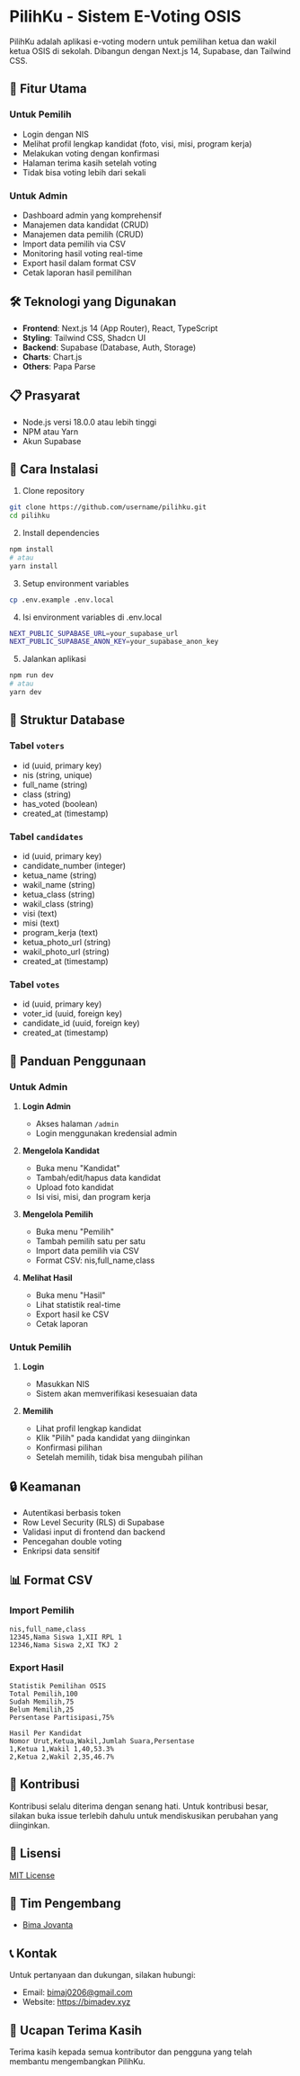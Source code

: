 # PilihKu - Sistem E-Voting OSIS

PilihKu adalah aplikasi e-voting modern untuk pemilihan ketua dan wakil ketua OSIS di sekolah. Dibangun dengan Next.js 14, Supabase, dan Tailwind CSS.

## 🌟 Fitur Utama

### Untuk Pemilih
- Login dengan NIS
- Melihat profil lengkap kandidat (foto, visi, misi, program kerja)
- Melakukan voting dengan konfirmasi
- Halaman terima kasih setelah voting
- Tidak bisa voting lebih dari sekali

### Untuk Admin
- Dashboard admin yang komprehensif
- Manajemen data kandidat (CRUD)
- Manajemen data pemilih (CRUD)
- Import data pemilih via CSV
- Monitoring hasil voting real-time
- Export hasil dalam format CSV
- Cetak laporan hasil pemilihan

## 🛠 Teknologi yang Digunakan

- **Frontend**: Next.js 14 (App Router), React, TypeScript
- **Styling**: Tailwind CSS, Shadcn UI
- **Backend**: Supabase (Database, Auth, Storage)
- **Charts**: Chart.js
- **Others**: Papa Parse

## 📋 Prasyarat

- Node.js versi 18.0.0 atau lebih tinggi
- NPM atau Yarn
- Akun Supabase

## 🚀 Cara Instalasi

1. Clone repository
```bash
git clone https://github.com/username/pilihku.git
cd pilihku
```

2. Install dependencies
```bash
npm install
# atau
yarn install
```

3. Setup environment variables
```bash
cp .env.example .env.local
```

4. Isi environment variables di .env.local
```bash
NEXT_PUBLIC_SUPABASE_URL=your_supabase_url
NEXT_PUBLIC_SUPABASE_ANON_KEY=your_supabase_anon_key
```

5. Jalankan aplikasi
```bash
npm run dev
# atau
yarn dev
```

## 💾 Struktur Database

### Tabel `voters`
- id (uuid, primary key)
- nis (string, unique)
- full_name (string)
- class (string)
- has_voted (boolean)
- created_at (timestamp)

### Tabel `candidates`
- id (uuid, primary key)
- candidate_number (integer)
- ketua_name (string)
- wakil_name (string)
- ketua_class (string)
- wakil_class (string)
- visi (text)
- misi (text)
- program_kerja (text)
- ketua_photo_url (string)
- wakil_photo_url (string)
- created_at (timestamp)

### Tabel `votes`
- id (uuid, primary key)
- voter_id (uuid, foreign key)
- candidate_id (uuid, foreign key)
- created_at (timestamp)

## 📝 Panduan Penggunaan

### Untuk Admin

1. **Login Admin**
   - Akses halaman `/admin`
   - Login menggunakan kredensial admin

2. **Mengelola Kandidat**
   - Buka menu "Kandidat"
   - Tambah/edit/hapus data kandidat
   - Upload foto kandidat
   - Isi visi, misi, dan program kerja

3. **Mengelola Pemilih**
   - Buka menu "Pemilih"
   - Tambah pemilih satu per satu
   - Import data pemilih via CSV
   - Format CSV: nis,full_name,class

4. **Melihat Hasil**
   - Buka menu "Hasil"
   - Lihat statistik real-time
   - Export hasil ke CSV
   - Cetak laporan

### Untuk Pemilih

1. **Login**
   - Masukkan NIS
   - Sistem akan memverifikasi kesesuaian data

2. **Memilih**
   - Lihat profil lengkap kandidat
   - Klik "Pilih" pada kandidat yang diinginkan
   - Konfirmasi pilihan
   - Setelah memilih, tidak bisa mengubah pilihan

## 🔒 Keamanan

- Autentikasi berbasis token
- Row Level Security (RLS) di Supabase
- Validasi input di frontend dan backend
- Pencegahan double voting
- Enkripsi data sensitif

## 📊 Format CSV

### Import Pemilih
```csv
nis,full_name,class
12345,Nama Siswa 1,XII RPL 1
12346,Nama Siswa 2,XI TKJ 2
```

### Export Hasil
```csv
Statistik Pemilihan OSIS
Total Pemilih,100
Sudah Memilih,75
Belum Memilih,25
Persentase Partisipasi,75%

Hasil Per Kandidat
Nomor Urut,Ketua,Wakil,Jumlah Suara,Persentase
1,Ketua 1,Wakil 1,40,53.3%
2,Ketua 2,Wakil 2,35,46.7%
```

## 🤝 Kontribusi

Kontribusi selalu diterima dengan senang hati. Untuk kontribusi besar, silakan buka issue terlebih dahulu untuk mendiskusikan perubahan yang diinginkan.

## 📄 Lisensi

[MIT License](LICENSE)

## 👥 Tim Pengembang

- [Bima Jovanta](https://github.com/bimadevs)

## 📞 Kontak

Untuk pertanyaan dan dukungan, silakan hubungi:
- Email: bimaj0206@gmail.com
- Website: https://bimadev.xyz

## 🙏 Ucapan Terima Kasih

Terima kasih kepada semua kontributor dan pengguna yang telah membantu mengembangkan PilihKu.
